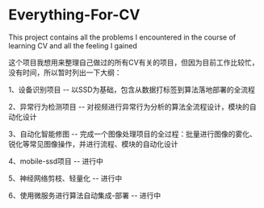 # Everything-For-CV
This project contains all the problems I encountered in the course of learning CV and all the feeling I gained

这个项目我想用来整理自己做过的所有CV有关的项目，但因为目前工作比较忙，没有时间，所以暂时列出一下大纲：

1、设备识别项目
-- 以SSD为基础，包含从数据打标签到算法落地部署的全流程

2、异常行为检测项目
-- 对视频进行异常行为分析的算法全流程设计，模块的自动化设计

3、自动化智能修图
-- 完成一个图像处理项目的全过程：批量进行图像的雾化、锐化等常见图像操作，并进行流程、模块的自动化设计

4、mobile-ssd项目
-- 进行中

5、神经网络剪枝、轻量化
-- 进行中

6、使用微服务进行算法自动集成-部署
-- 进行中
